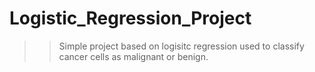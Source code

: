 # Logistic_Regression_Project
>> Simple project based on logisitc regression used to classify cancer cells as malignant or benign.
